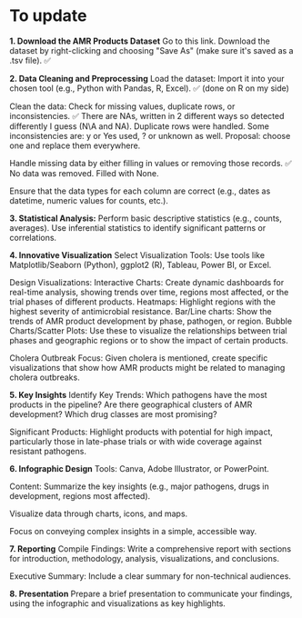 # To update

**1. Download the AMR Products Dataset**
Go to this link.
Download the dataset by right-clicking and choosing "Save As" (make sure it's saved as a .tsv file). ✅

**2. Data Cleaning and Preprocessing**
Load the dataset: Import it into your chosen tool (e.g., Python with Pandas, R, Excel). ✅ (done on R on my side)

Clean the data: Check for missing values, duplicate rows, or inconsistencies. ✅
There are NAs, written in 2 different ways so detected differently I guess (N\A and NA). Duplicate rows were handled. Some inconsistencies are: y or Yes used, ? or unknown as well. Proposal: choose one and replace them everywhere.

Handle missing data by either filling in values or removing those records. ✅
No data was removed. Filled with None.

Ensure that the data types for each column are correct (e.g., dates as datetime, numeric values for counts, etc.).

**3. Statistical Analysis:**
Perform basic descriptive statistics (e.g., counts, averages).
Use inferential statistics to identify significant patterns or correlations.

**4. Innovative Visualization**
Select Visualization Tools: Use tools like Matplotlib/Seaborn (Python), ggplot2 (R), Tableau, Power BI, or Excel.

Design Visualizations:
Interactive Charts: Create dynamic dashboards for real-time analysis, showing trends over time, regions most affected, or the trial phases of different products.
Heatmaps: Highlight regions with the highest severity of antimicrobial resistance.
Bar/Line charts: Show the trends of AMR product development by phase, pathogen, or region.
Bubble Charts/Scatter Plots: Use these to visualize the relationships between trial phases and geographic regions or to show the impact of certain products.

Cholera Outbreak Focus: Given cholera is mentioned, create specific visualizations that show how AMR products might be related to managing cholera outbreaks.

**5. Key Insights**
Identify Key Trends:
Which pathogens have the most products in the pipeline?
Are there geographical clusters of AMR development?
Which drug classes are most promising?

Significant Products:
Highlight products with potential for high impact, particularly those in late-phase trials or with wide coverage against resistant pathogens.

**6. Infographic Design**
Tools: Canva, Adobe Illustrator, or PowerPoint.

Content:
Summarize the key insights (e.g., major pathogens, drugs in development, regions most affected).

Visualize data through charts, icons, and maps.

Focus on conveying complex insights in a simple, accessible way.

**7. Reporting**
Compile Findings: Write a comprehensive report with sections for introduction, methodology, analysis, visualizations, and conclusions.

Executive Summary: Include a clear summary for non-technical audiences.

**8. Presentation**
Prepare a brief presentation to communicate your findings, using the infographic and visualizations as key highlights.
